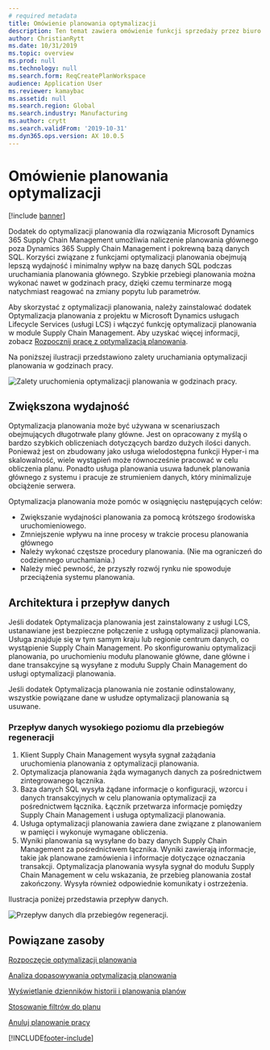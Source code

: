 ```yaml
---
# required metadata
title: Omówienie planowania optymalizacji
description: Ten temat zawiera omówienie funkcji sprzedaży przez biuro obsługi w optymalizacji planowania.
author: ChristianRytt
ms.date: 10/31/2019
ms.topic: overview
ms.prod: null
ms.technology: null
ms.search.form: ReqCreatePlanWorkspace
audience: Application User
ms.reviewer: kamaybac
ms.assetid: null
ms.search.region: Global
ms.search.industry: Manufacturing
ms.author: crytt
ms.search.validFrom: '2019-10-31'
ms.dyn365.ops.version: AX 10.0.5
---
```

# <a name="planning-optimization-overview"></a>Omówienie planowania optymalizacji

[!include [banner](../../includes/banner.md)]

Dodatek do optymalizacji planowania dla rozwiązania Microsoft Dynamics 365 Supply Chain Management umożliwia naliczenie planowania głównego poza Dynamics 365 Supply Chain Management i pokrewną bazą danych SQL. Korzyści związane z funkcjami optymalizacji planowania obejmują lepszą wydajność i minimalny wpływ na bazę danych SQL podczas uruchamiania planowania głównego. Szybkie przebiegi planowania można wykonać nawet w godzinach pracy, dzięki czemu terminarze mogą natychmiast reagować na zmiany popytu lub parametrów.

Aby skorzystać z optymalizacji planowania, należy zainstalować dodatek Optymalizacja planowania z projektu w Microsoft Dynamics usługach Lifecycle Services (usługi LCS) i włączyć funkcję optymalizacji planowania w module Supply Chain Management. Aby uzyskać więcej informacji, zobacz [Rozpocznij pracę z optymalizacją planowania](get-started.md).

Na poniższej ilustracji przedstawiono zalety uruchamiania optymalizacji planowania w godzinach pracy.

![Zalety uruchomienia optymalizacji planowania w godzinach pracy.](media/PlanningOptimization1.png)

## <a name="improved-performance"></a>Zwiększona wydajność

Optymalizacja planowania może być używana w scenariuszach obejmujących długotrwałe plany główne. Jest on opracowany z myślą o bardzo szybkich obliczeniach dotyczących bardzo dużych ilości danych. Ponieważ jest on zbudowany jako usługa wielodostępna funkcji Hyper-i ma skalowalność, wiele wystąpień może równocześnie pracować w celu obliczenia planu. Ponadto usługa planowania usuwa ładunek planowania głównego z systemu i pracuje ze strumieniem danych, który minimalizuje obciążenie serwera.

Optymalizacja planowania może pomóc w osiągnięciu następujących celów:

- Zwiększanie wydajności planowania za pomocą krótszego środowiska uruchomieniowego.
- Zmniejszenie wpływu na inne procesy w trakcie procesu planowania głównego
- Należy wykonać częstsze procedury planowania. (Nie ma ograniczeń do codziennego uruchamiania.)
- Należy mieć pewność, że przyszły rozwój rynku nie spowoduje przeciążenia systemu planowania.

## <a name="architecture-and-data-flow"></a>Architektura i przepływ danych

Jeśli dodatek Optymalizacja planowania jest zainstalowany z usługi LCS, ustanawiane jest bezpieczne połączenie z usługą optymalizacji planowania. Usługa znajduje się w tym samym kraju lub regionie centrum danych, co wystąpienie Supply Chain Management. Po skonfigurowaniu optymalizacji planowania, po uruchomieniu modułu planowanie główne, dane główne i dane transakcyjne są wysyłane z modułu Supply Chain Management do usługi optymalizacji planowania.

Jeśli dodatek Optymalizacja planowania nie zostanie odinstalowany, wszystkie powiązane dane w usłudze optymalizacji planowania są usuwane.

### <a name="high-level-data-flow-for-regeneration-runs"></a>Przepływ danych wysokiego poziomu dla przebiegów regeneracji

1. Klient Supply Chain Management wysyła sygnał zażądania uruchomienia planowania z optymalizacji planowania.
2. Optymalizacja planowania żąda wymaganych danych za pośrednictwem zintegrowanego łącznika.
3. Baza danych SQL wysyła żądane informacje o konfiguracji, wzorcu i danych transakcyjnych w celu planowania optymalizacji za pośrednictwem łącznika. Łącznik przetwarza informacje pomiędzy Supply Chain Management i usługa optymalizacji planowania.
4. Usługa optymalizacji planowania zawiera dane związane z planowaniem w pamięci i wykonuje wymagane obliczenia.
5. Wyniki planowania są wysyłane do bazy danych Supply Chain Management za pośrednictwem łącznika. Wyniki zawierają informacje, takie jak planowane zamówienia i informacje dotyczące oznaczania transakcji. Optymalizacja planowania wysyła sygnał do modułu Supply Chain Management w celu wskazania, że przebieg planowania został zakończony. Wysyła również odpowiednie komunikaty i ostrzeżenia.

Ilustracja poniżej przedstawia przepływ danych.

![Przepływ danych dla przebiegów regeneracji.](media/PlanningOptimization2.png)

## <a name="related-resources"></a>Powiązane zasoby

[Rozpoczęcie optymalizacji planowania](get-started.md)

[Analiza dopasowywania optymalizacją planowania](planning-optimization-fit-analysis.md)

[Wyświetlanie dzienników historii i planowania planów](plan-history-logs.md)

[Stosowanie filtrów do planu](plan-filters.md)

[Anuluj planowanie pracy](cancel-planning-job.md)


[!INCLUDE[footer-include](../../../includes/footer-banner.md)]
